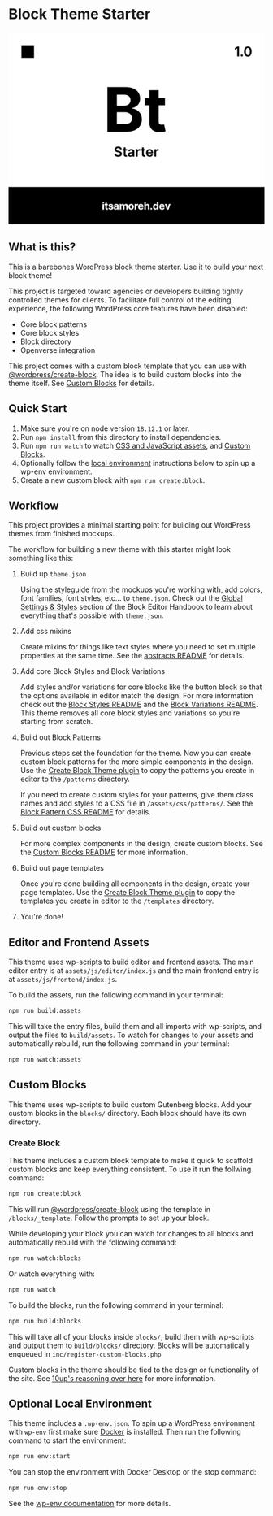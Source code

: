 # Block Theme Starter

![Theme screenshot](screenshot.png)

## What is this?

This is a barebones WordPress block theme starter. Use it to build your next
block theme!

This project is targeted toward agencies or developers building tightly
controlled themes for clients. To facilitate full control of the editing
experience, the following WordPress core features have been disabled:

-   Core block patterns
-   Core block styles
-   Block directory
-   Openverse integration

This project comes with a custom block template that you can use with
[@wordpress/create-block](https://developer.wordpress.org/block-editor/reference-guides/packages/packages-create-block/).
The idea is to build custom blocks into the theme itself. See
[Custom Blocks](#custom-blocks) for details.

## Quick Start

1. Make sure you're on node version `18.12.1` or later.
1. Run `npm install` from this directory to install dependencies.
1. Run `npm run watch` to watch
   [CSS and JavaScript assets](#editor-and-frontend-assets), and
   [Custom Blocks](#custom-blocks).
1. Optionally follow the [local environment](#optional-local-environment)
   instructions below to spin up a wp-env environment.
1. Create a new custom block with `npm run create:block`.

## Workflow

This project provides a minimal starting point for building out WordPress themes
from finished mockups.

The workflow for building a new theme with this starter might look something
like this:

1. Build up `theme.json`

    Using the styleguide from the mockups you're working with, add colors, font
    families, font styles, etc... to `theme.json`. Check out the
    [Global Settings & Styles](https://developer.wordpress.org/block-editor/how-to-guides/themes/global-settings-and-styles/)
    section of the Block Editor Handbook to learn about everything that's
    possible with `theme.json`.

2. Add css mixins

    Create mixins for things like text styles where you need to set multiple
    properties at the same time. See the
    [abstracts README](./assets/css/abstracts/README.md) for details.

3. Add core Block Styles and Block Variations

    Add styles and/or variations for core blocks like the button block so that
    the options available in editor match the design. For more information check
    out the [Block Styles README](./assets/js/editor/block-styles/README.md) and
    the
    [Block Variations README](./assets/js/editor/block-variations/README.md).
    This theme removes all core block styles and variations so you're starting
    from scratch.

4. Build out Block Patterns

    Previous steps set the foundation for the theme. Now you can create custom
    block patterns for the more simple components in the design. Use the
    [Create Block Theme plugin](https://wordpress.org/plugins/create-block-theme/)
    to copy the patterns you create in editor to the `/patterns` directory.

    If you need to create custom styles for your patterns, give them class names
    and add styles to a CSS file in `/assets/css/patterns/`. See the
    [Block Pattern CSS README](./assets/css/patterns/README.md) for details.

5. Build out custom blocks

    For more complex components in the design, create custom blocks. See the
    [Custom Blocks README](./blocks/README.md) for more information.

6. Build out page templates

    Once you're done building all components in the design, create your page
    templates. Use the
    [Create Block Theme plugin](https://wordpress.org/plugins/create-block-theme/)
    to copy the templates you create in editor to the `/templates` directory.

7. You're done!

## Editor and Frontend Assets

This theme uses wp-scripts to build editor and frontend assets. The main editor
entry is at `assets/js/editor/index.js` and the main frontend entry is at
`assets/js/frontend/index.js`.

To build the assets, run the following command in your terminal:

```bash
npm run build:assets
```

This will take the entry files, build them and all imports with wp-scripts, and
output the files to `build/assets`. To watch for changes to your assets and
automatically rebuild, run the following command in your terminal:

```bash
npm run watch:assets
```

## Custom Blocks

This theme uses wp-scripts to build custom Gutenberg blocks. Add your custom
blocks in the `blocks/` directory. Each block should have its own directory.

### Create Block

This theme includes a custom block template to make it quick to scaffold custom
blocks and keep everything consistent. To use it run the follwing command:

```bash
npm run create:block
```

This will run
[@wordpress/create-block](https://developer.wordpress.org/block-editor/reference-guides/packages/packages-create-block/)
using the template in `/blocks/_template`. Follow the prompts to set up your
block.

While developing your block you can watch for changes to all blocks and
automatically rebuild with the following command:

```bash
npm run watch:blocks
```

Or watch everything with:

```bash
npm run watch
```

To build the blocks, run the following command in your terminal:

```bash
npm run build:blocks
```

This will take all of your blocks inside `blocks/`, build them with wp-scripts
and output them to `build/blocks/` directory. Blocks will be automatically
enqueued in `inc/register-custom-blocks.php`

Custom blocks in the theme should be tied to the design or functionality of the
site. See [10up's reasoning over here](https://arc.net/l/quote/bzaojyph) for
more information.

## Optional Local Environment

This theme includes a `.wp-env.json`. To spin up a WordPress environment with
`wp-env` first make sure
[Docker](https://www.docker.com/products/docker-desktop/) is installed.
Then run the following command to start the environment:

```bash
npm run env:start
```

You can stop the environment with Docker Desktop or the stop command:

```bash
npm run env:stop
```

See the
[wp-env documentation](https://developer.wordpress.org/block-editor/reference-guides/packages/packages-env/#installation)
for more details.

